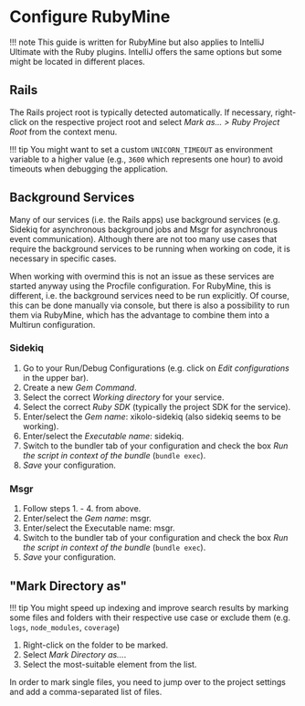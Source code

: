 # Configure RubyMine

!!! note
    This guide is written for RubyMine but also applies to IntelliJ Ultimate with the Ruby plugins. IntelliJ offers the same options but some might be located in different places.

## Rails

The Rails project root is typically detected automatically. If necessary, right-click on the respective project root and select *Mark as... > Ruby Project Root* from the context menu.

!!! tip
    You might want to set a custom `UNICORN_TIMEOUT` as environment variable to a higher value (e.g., `3600` which represents one hour) to avoid timeouts when debugging the application.

## Background Services

Many of our services (i.e. the Rails apps) use background services (e.g. Sidekiq for asynchronous background jobs and Msgr for asynchronous event communication). Although there are not too many use cases that require the background services to be running when working on code, it is necessary in specific cases.

When working with overmind this is not an issue as these services are started anyway using the Procfile configuration. For RubyMine, this is different, i.e. the background services need to be run explicitly. Of course, this can be done manually via console, but there is also a possibility to run them via RubyMine, which has the advantage to combine them into a Multirun configuration.

### Sidekiq

1. Go to your Run/Debug Configurations (e.g. click on *Edit configurations* in the upper bar).
2. Create a new *Gem Command*.
3. Select the correct *Working directory* for your service.
4. Select the correct *Ruby SDK* (typically the project SDK for the service).
5. Enter/select the *Gem name*: xikolo-sidekiq (also sidekiq seems to be working).
6. Enter/select the *Executable name*: sidekiq.
7. Switch to the bundler tab of your configuration and check the box *Run the script in context of the bundle* (`bundle exec`).
8. *Save* your configuration.

### Msgr

1. Follow steps 1. - 4. from above.
2. Enter/select the *Gem name*: msgr.
3. Enter/select the Executable name: msgr.
4. Switch to the bundler tab of your configuration and check the box *Run the script in context of the bundle* (`bundle exec`).
5. *Save* your configuration.

## "Mark Directory as"

!!! tip
    You might speed up indexing and improve search results by marking some files and folders with their respective use case or exclude them (e.g. `logs`, `node_modules`, `coverage`)

1. Right-click on the folder to be marked.
2. Select *Mark Directory as...*.
3. Select the most-suitable element from the list.

In order to mark single files, you need to jump over to the project settings and add a comma-separated list of files.
